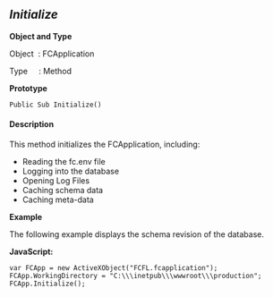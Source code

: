 _Initialize_
------------

**Object and Type**

Object  : FCApplication

Type     : Method

**Prototype**

```
Public Sub Initialize()
```

#### Description

This method initializes the FCApplication, including:

*  Reading the fc.env file
*  Logging into the database
*  Opening Log Files
*  Caching schema data
*  Caching meta-data

**Example**

The following example displays the schema revision of the database.

**JavaScript:**
```
var FCApp = new ActiveXObject("FCFL.fcapplication");
FCApp.WorkingDirectory = "C:\\\inetpub\\\wwwroot\\\production";
FCApp.Initialize();
```